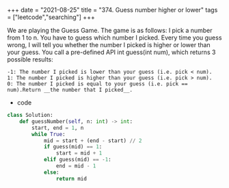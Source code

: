 +++
date = "2021-08-25"
title = "374. Guess number higher or lower"
tags = ["leetcode","searching"]
+++


We are playing the Guess Game. The game is as follows:
I pick a number from 1 to n. You have to guess which number I picked.
Every time you guess wrong, I will tell you whether the number I picked is higher or lower than your guess.
You call a pre-defined API int guess(int num), which returns 3 possible results:

	-1: The number I picked is lower than your guess (i.e. pick < num).
	1: The number I picked is higher than your guess (i.e. pick > num).
	0: The number I picked is equal to your guess (i.e. pick == num).Return __the number that I picked__.
- code
```py
class Solution:
    def guessNumber(self, n: int) -> int:
        start, end = 1, n
        while True:
            mid = start + (end - start) // 2
            if guess(mid) == 1:
                start = mid + 1
            elif guess(mid) == -1:
                end = mid - 1
            else:
                return mid



```

